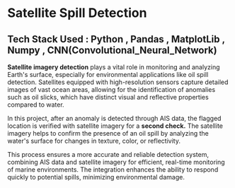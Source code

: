 
# Satellite Spill Detection

## Tech Stack Used : Python , Pandas , MatplotLib , Numpy , CNN(Convolutional_Neural_Network)

**Satellite imagery detection** plays a vital role in monitoring and analyzing Earth's surface, especially for environmental applications like oil spill detection. Satellites equipped with high-resolution sensors capture detailed images of vast ocean areas, allowing for the identification of anomalies such as oil slicks, which have distinct visual and reflective properties compared to water.

In this project, after an anomaly is detected through AIS data, the flagged location is verified with satellite imagery for a **second check.** The satellite imagery helps to confirm the presence of an oil spill by analyzing the water's surface for changes in texture, color, or reflectivity.

This process ensures a more accurate and reliable detection system, combining AIS data and satellite imagery for efficient, real-time monitoring of marine environments. The integration enhances the ability to respond quickly to potential spills, minimizing environmental damage.